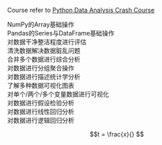 Course refer to [Python Data Analysis Crash Course](https://www.udemy.com/course/python-data-analysis-atoz/?couponCode=ACCAGE0923)


NumPy的Array基础操作  
Pandas的Series与DataFrame基础操作  
对数据干净整洁程度进行评估  
清洗数据解决数据脏乱问题  
合并多个数据进行综合分析  
对数据进行分组聚合操作  
对数据进行描述统计学分析  
了解多种数据可视化图表  
对单个/两个/多个变量数据进行可视化  
对数据进行假设检验分析  
对数据进行线性回归分析  
对数据进行逻辑回归分析  

$$t = \frac{x}{}  $$
